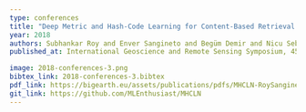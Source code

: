 ```yaml
---
type: conferences
title: "Deep Metric and Hash-Code Learning for Content-Based Retrieval of Remote Sensing Images"
year: 2018
authors: Subhankar Roy and Enver Sangineto and Begüm Demir and Nicu Sebe
published_at: International Geoscience and Remote Sensing Symposium, 4539-4542, 2018

image: 2018-conferences-3.png
bibtex_link: 2018-conferences-3.bibtex
pdf_link: https://bigearth.eu/assets/publications/pdfs/MHCLN-RoySanginetoDemirSebeFinal.pdf
git_link: https://github.com/MLEnthusiast/MHCLN
---
```

